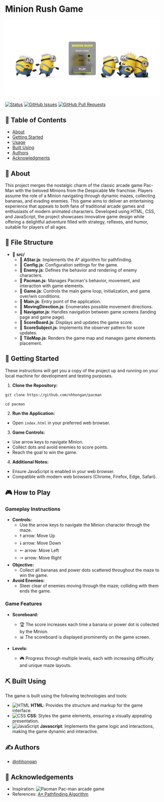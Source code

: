 # Minion Rush Game
![Landing page game](assets/image.png)

[![Status](https://img.shields.io/badge/status-active-success.svg)]()
[![GitHub Issues](https://img.shields.io/github/issues/kylelobo/The-Documentation-Compendium.svg)](https://github.com/nhhongan/pacman/issues)
[![GitHub Pull Requests](https://img.shields.io/github/issues-pr/kylelobo/The-Documentation-Compendium.svg)](https://github.com/nhhongan/pacman/pulls)

## 📝 Table of Contents

- [About](#about)
- [Getting Started](#getting_started)
- [Usage](#usage)
- [Built Using](#built_using)
- [Authors](#authors)
- [Acknowledgments](#acknowledgement)

## 🍌 About <a name="about"></a>
This project merges the nostalgic charm of the classic arcade game Pac-Man with the beloved Minions from the Despicable Me franchise. Players assume the role of a Minion navigating through dynamic mazes, collecting bananas, and evading enemies. This game aims to deliver an entertaining experience that appeals to both fans of traditional arcade games and enthusiasts of modern animated characters. Developed using HTML, CSS, and JavaScript, the project showcases innovative game design while offering a delightful adventure filled with strategy, reflexes, and humor, suitable for players of all ages.

## 📁 File Structure
- 📁 **src/**
  - 📄 **AStar.js**: Implements the A* algorithm for pathfinding.
  - 📄 **Config.js**: Configuration settings for the game.
  - 📄 **Enemy.js**: Defines the behavior and rendering of enemy characters.
  - 📄 **Pacman.js**: Manages Pacman's behavior, movement, and interaction with game elements.
  - 📄 **Game.js**: Controls the main game loop, initialization, and game over/win conditions.
  - 📄 **Main.js**: Entry point of the application.
  - 📄 **MovingDirection.js**: Enumerates possible movement directions.
  - 📄 **Navigator.js**: Handles navigation between game screens (landing page and game page).
  - 📄 **ScoreBoard.js**: Displays and updates the game score.
  - 📄 **ScoreSubject.js**: Implements the observer pattern for score updates.
  - 📄 **TileMap.js**: Renders the game map and manages game elements placement.
 

## 🏁 Getting Started <a name="getting_started"></a>
These instructions will get you a copy of the project up and running on your local machine for development and testing purposes.
1. **Clone the Repository:**
```
git clone https://github.com/nhhongan/pacman
```
```
cd pacman
```
2. **Run the Application:**
- Open `index.html` in your preferred web browser.

3. **Game Controls:**
- Use arrow keys to navigate Minion.
- Collect dots and avoid enemies to score points.
- Reach the goal to win the game.

4. **Additional Notes:**
- Ensure JavaScript is enabled in your web browser.
- Compatible with modern web browsers (Chrome, Firefox, Edge, Safari).

## 🎮 How to Play <a name="usage"></a>
### Gameplay Instructions
- **Controls:**
  - Use the arrow keys to navigate the Minion character through the maze.
  - 🠕 arrow: Move Up
  - 🠗 arrow: Move Down
  - 🠔 arrow: Move Left
  - 🠖 arrow: Move Right
- **Objective:**
  - Collect all bananas and power dots scattered throughout the maze to win the game.
- **Avoid Enemies:**
    - Steer clear of enemies moving through the maze; colliding with them ends the game.

### Game Features
- **Scoreboard:**
  - 🏆 The score increases each time a banana or power dot is collected by the Minion.
  - 📊 The scoreboard is displayed prominently on the game screen.

- **Levels:**
  - 🎮 Progress through multiple levels, each with increasing difficulty and unique maze layouts.

## ⛏️ Built Using <a name = "built_using"></a>

The game is built using the following technologies and tools:

- ![HTML](https://img.icons8.com/color/24/000000/html-5.png) **HTML**: Provides the structure and markup for the game interface.
- ![CSS](https://img.icons8.com/color/24/000000/css3.png) **CSS**: Styles the game elements, ensuring a visually appealing presentation.
- ![JavaScript](https://img.icons8.com/color/24/000000/javascript.png) **Javascript**: Implements the game logic and interactions, making the game dynamic and interactive.

## ✍️ Authors <a name = "authors"></a>
- [@nhhongan](https://github.com/nhhongan)
## 🎉 Acknowledgements <a name = "acknowledgement"></a>
- Inspiration: ![Pacman](https://img.icons8.com/ios/24/000000/pacman.png) Pac-man arcade game
- References: [A* Pathfinding Algorithm](https://www.youtube.com/watch?v=aKYlikFAV4k)

